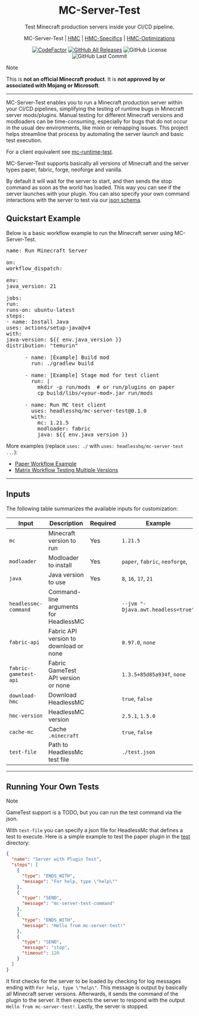 <h1 align="center" style="font-weight: normal;"><b>MC-Server-Test</b></h1>
<p align="center">Test Minecraft production servers inside your CI/CD pipeline.</p>
<p align="center">
MC-Server-Test | <a href="https://github.com/3arthqu4ke/headlessmc">HMC</a> | <a href="https://github.com/3arthqu4ke/hmc-specifics">HMC-Specifics</a> | <a href="https://github.com/3arthqu4ke/hmc-optimizations">HMC-Optimizations</a>
</p>

<div align="center">

[![CodeFactor](https://www.codefactor.io/repository/github/headlesshq/mc-runtime-test/badge/main)](https://www.codefactor.io/repository/github/headlesshq/mc-runtime-test/overview/main)
[![GitHub All Releases](https://img.shields.io/github/downloads/headlesshq/mc-server-test/total.svg)](https://github.com/headlesshq/mc-server-test/releases)
![GitHub License](https://img.shields.io/github/license/headlesshq/mc-server-test)
![GitHub Last Commit](https://img.shields.io/github/last-commit/headlesshq/mc-server-test)

</div>

> [!NOTE]  
> This is **not an official Minecraft product**. It is **not approved by or associated with Mojang or Microsoft**.

---

MC-Server-Test enables you to run a Minecraft production server within your CI/CD pipelines, 
simplifying the testing of runtime bugs in Minecraft server mods/plugins.
Manual testing for different Minecraft versions and modloaders can be time-consuming,
especially for bugs that do not occur in the usual dev environments, like mixin or remapping issues.
This project helps streamline that process by automating the server launch and basic test execution.

For a client equivalent see [mc-runtime-test](https://github.com/headlesshq/mc-runtime-test).

MC-Server-Test supports basically all versions of Minecraft 
and the server types paper, fabric, forge, neoforge and vanilla.

By default it will wait for the server to start,
and then sends the stop command as soon as the world has loaded.
This way you can see if the server launches with your plugin.
You can also specify your own command interactions with the server
to test via our [json schema](./test.json).

## Quickstart Example
Below is a basic workflow example to run the Minecraft server using MC-Server-Test.

<pre lang="yml">
name: Run Minecraft Server

on:
workflow_dispatch:

env:
java_version: 21

jobs:
run:
runs-on: ubuntu-latest
steps:
- name: Install Java
uses: actions/setup-java@v4
with:
java-version: ${{ env.java_version }}
distribution: "temurin"

      - name: [Example] Build mod
        run: ./gradlew build

      - name: [Example] Stage mod for test client
        run: |
          mkdir -p run/mods  # or run/plugins on paper
          cp build/libs/&lt;your-mod&gt;.jar run/mods

      - name: Run MC test client
        uses: headlesshq/mc-server-test@0.1.0 <!-- x-release-please-version -->
        with:
          mc: 1.21.5
          modloader: fabric
          java: ${{ env.java_version }}
</pre>

More examples (replace `uses: ./` with `uses: headlesshq/mc-server-test ...`):
- [Paper Workflow Example](.github/workflows/test-plugin.yml)
- [Matrix Workflow Testing Multiple Versions](.github/workflows/run-matrix.yml)

---

## Inputs
The following table summarizes the available inputs for customization:

| Input                 | Description                            | Required | Example                            |
|-----------------------|----------------------------------------|----------|------------------------------------|
| `mc`                  | Minecraft version to run               | Yes      | `1.21.5`                           |
| `modloader`           | Modloader to install                   | Yes      | `paper`, `fabric`, `neoforge`,     |
| `java`                | Java version to use                    | Yes      | `8`, `16`, `17`, `21`              |
| `headlessmc-command`  | Command-line arguments for HeadlessMC  |          | `--jvm "-Djava.awt.headless=true"` |
| `fabric-api`          | Fabric API version to download or none |          | `0.97.0`, `none`                   |
| `fabric-gametest-api` | Fabric GameTest API version or none    |          | `1.3.5+85d85a934f`, `none`         |
| `download-hmc`        | Download HeadlessMC                    |          | `true`, `false`                    |
| `hmc-version`         | HeadlessMC version                     |          | `2.5.1`, `1.5.0`                   |
| `cache-mc`            | Cache `.minecraft`                     |          | `true`, `false`                    |
| `test-file`           | Path to HeadlessMc test file           |          | `./test.json`                      |
---

## Running Your Own Tests
> [!NOTE]  
> GameTest support is a TODO, but you can run the test command via the json.

With `test-file` you can specify a json file for HeadlessMc that
defines a test to execute. 
Here is a simple example to test the paper plugin in the [test](/test) directory:
```json
{
  "name": "Server with Plugin Test",
  "steps": [
    {
      "type": "ENDS_WITH",
      "message": "For help, type \"help\""
    },
    {
      "type": "SEND",
      "message": "mc-server-test-command"
    },
    {
      "type": "ENDS_WITH",
      "message": "Hello from mc-server-test!"
    },
    {
      "type": "SEND",
      "message": "stop",
      "timeout": 120
    }
  ]
}
```
It first checks for the server to be loaded by checking for log messages
ending with `For help, type \"help\"`.
This message is output by basically all Minecraft server versions.
Afterwards, it sends the command of the plugin to the server.
It then expects the server to respond with the output `Hello from mc-server-test!`.
Lastly, the server is stopped.
